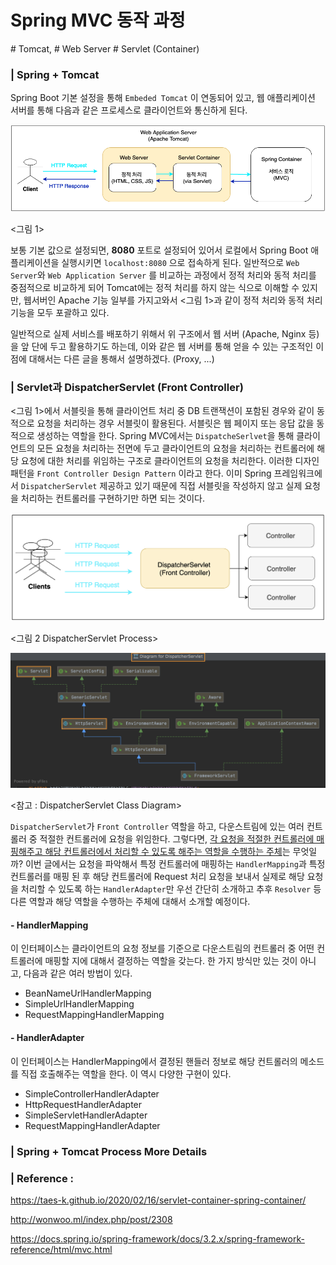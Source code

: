# Spring MVC 동작 과정 

\# Tomcat, # Web Server # Servlet (Container)

### | Spring + Tomcat 

Spring Boot 기본 설정을 통해 `Embeded Tomcat` 이 연동되어 있고, 웹 애플리케이션 서버를 통해 다음과 같은 프로세스로 클라이언트와 통신하게 된다. 

![image-20210710093203982](./imgs/mvc-process-1.png)

<그림 1>

보통 기본 값으로 설정되면, **8080** 포트로 설정되어 있어서 로컬에서 Spring Boot 애플리케이션을 실행시키면 `localhost:8080` 으로 접속하게 된다. 일반적으로 `Web Server`와 `Web Application Server` 를 비교하는 과정에서 정적 처리와 동적 처리를 중점적으로 비교하게 되어 Tomcat에는 정적 처리를 하지 않는 식으로 이해할 수 있지만, 웹서버인 Apache 기능 일부를 가지고와서 <그림 1>과 같이 정적 처리와 동적 처리 기능을 모두 포괄하고 있다. 

일반적으로 실제 서비스를 배포하기 위해서 위 구조에서 웹 서버 (Apache, Nginx 등)을 앞 단에 두고 활용하기도 하는데, 이와 같은 웹 서버를 통해 얻을 수 있는 구조적인 이점에 대해서는 다른 글을 통해서 설명하겠다. (Proxy, ...)

### | Servlet과 DispatcherServlet (Front Controller)

<그림 1>에서 서블릿을 통해 클라이언트 처리 중 DB 트랜잭션이 포함된 경우와 같이 동적으로 요청을 처리하는 경우 서블릿이 활용된다. 서블릿은 웹 페이지 또는 응답 값을 동적으로 생성하는 역할을 한다. Spring MVC에서는 `DispatcheSerlvet`을 통해 클라이언트의 모든 요청을 처리하는 전면에 두고 클라이언트의 요청을 처리하는 컨트롤러에 해당 요청에 대한 처리를 위임하는 구조로 클라이언트의 요청을 처리한다. 이러한 디자인 패턴을 `Front Controller Design Pattern` 이라고 한다. 이미 Spring 프레임워크에서 `DispatcherServlet` 제공하고 있기 때문에 직접 서블릿을 작성하지 않고 실제 요청을 처리하는 컨트롤러를 구현하기만 하면 되는 것이다. 

![image-20210710093203982](./imgs/mvc-process-3.png)

<그림 2 DispatcherServlet Process> 

![image-20210710093203982](./imgs/mvc-process-2.png)

<참고 : DispatcherServlet Class Diagram>

`DispatcherServlet`가 `Front Controller` 역할을 하고, 다운스트림에 있는 여러 컨트롤러 중 적절한 컨트롤러에 요청을 위임한다. 그렇다면, <u>각 요청을 적절한 컨트롤러에 매핑해주고 해당 컨트롤러에서 처리할 수 있도록 해주는 역할을 수행하는 주체</u>는 무엇일까? 이번 글에서는 요청을 파악해서 특정 컨트롤러에 매핑하는 `HandlerMapping`과 특정 컨트롤러를 매핑 된 후 해당 컨트롤러에 Request 처리 요청을 보내서 실제로 해당 요청을 처리할 수 있도록 하는 `HandlerAdapter`만 우선 간단히 소개하고 추후 `Resolver` 등 다른 역할과 해당 역할을 수행하는 주체에 대해서 소개할 예정이다. 

#### - HandlerMapping  

이 인터페이스는 클라이언트의 요청 정보를 기준으로 다운스트림의 컨트롤러 중 어떤 컨트롤러에 매핑할 지에 대해서 결정하는 역할을 갖는다. 한 가지 방식만 있는 것이 아니고, 다음과 같은 여러 방법이 있다.

- BeanNameUrlHandlerMapping
- SimpleUrlHandlerMapping
- RequestMappingHandlerMapping 	

#### - HandlerAdapter

이 인터페이스는 HandlerMapping에서 결정된 핸들러 정보로 해당 컨트롤러의 메소드를 직접 호출해주는 역할을 한다. 이 역시 다양한 구현이 있다. 

- SimpleControllerHandlerAdapter
- HttpRequestHandlerAdapter
- SimpleServletHandlerAdapter
- RequestMappingHandlerAdapter

### | Spring + Tomcat Process More Details 



### | Reference : 

https://taes-k.github.io/2020/02/16/servlet-container-spring-container/

http://wonwoo.ml/index.php/post/2308

https://docs.spring.io/spring-framework/docs/3.2.x/spring-framework-reference/html/mvc.html